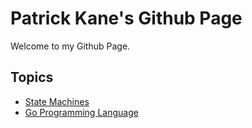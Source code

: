 # Patrick Kane's Github Page

Welcome to my Github Page.

## Topics

- [State Machines](/statemachines.html)
- [Go Programming Language](/golang/)
